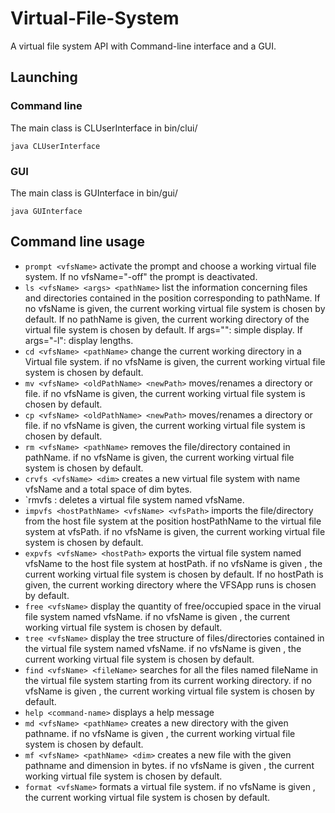 # Virtual-File-System
A virtual file system API with Command-line interface and a GUI.

## Launching
### Command line
The main class is CLUserInterface in bin/clui/

`java CLUserInterface`
### GUI
The main class is GUInterface in bin/gui/

`java GUInterface`
## Command line usage
- `prompt <vfsName>` activate the prompt and choose a working virtual file system. If no vfsName="-off" the prompt is deactivated.
- `ls <vfsName> <args> <pathName>` list the information concerning files and directories contained in the position corresponding to pathName. If no vfsName is given, the current working virtual file system is chosen by default. If no pathName is given, the current working directory of the virtual file system is chosen by default. If args="": simple display. If args="-l": display lengths.
- `cd <vfsName> <pathName>` change the current working directory in a Virtual file system. if no vfsName is given, the current working virtual file system is chosen by default.
- `mv <vfsName> <oldPathName> <newPath>` moves/renames a directory or file. if no vfsName is given, the current working virtual file system is chosen by default.
- `cp <vfsName> <oldPathName> <newPath>` moves/renames a directory or file. if no vfsName is given, the current working virtual file system is chosen by default.
- `rm <vfsName> <pathName>` removes the file/directory contained in pathName. if no vfsName is given, the current working virtual file system is chosen by default.
- `crvfs <vfsName> <dim>` creates a new virtual file system with name vfsName and a total space of dim bytes.
- `rmvfs <vfsName>: deletes a virtual file system named vfsName.
- `impvfs <hostPathName> <vfsName> <vfsPath>` imports the file/directory from the host file system at the position hostPathName to the virtual file system at vfsPath. if no vfsName is given, the current working virtual file system is chosen by default.
- `expvfs <vfsName> <hostPath>` exports the virtual file system named vfsName to the host file system at hostPath. if no vfsName is given , the current working virtual file system is chosen by default. If no hostPath is given, the current working directory where the VFSApp runs is chosen by default.
- `free <vfsName>` display the quantity of free/occupied space in the virual file system named vfsName. if no vfsName is given , the current working virtual file system is chosen by default.
- `tree <vfsName>` display the tree structure of files/directories contained in the virtual file system named vfsName. if no vfsName is given , the current working virtual file system is chosen by default.
- `find <vfsName> <fileName>` searches for all the files named fileName in the virtual file system starting from its current working directory. if no vfsName is given , the current working virtual file system is chosen by default.
- `help <command-name>` displays a help message 
- `md <vfsName> <pathName>` creates a new directory with the given pathname. if no vfsName is given , the current working virtual file system is chosen by default.
- `mf <vfsName> <pathName> <dim>` creates a new file with the given pathname and dimension in bytes. if no vfsName is given , the current working virtual file system is chosen by default.
- `format <vfsName>` formats a virtual file system. if no vfsName is given , the current working virtual file system is chosen by default.
